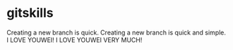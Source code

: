 # gitskills
Creating a new branch is quick.
Creating a new branch is quick and simple.
I LOVE YOUWEI!
I LOVE YOUWEI VERY MUCH!

